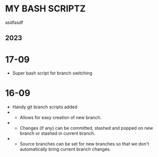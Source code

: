 # MY BASH SCRIPTZ
asdfasdf
## 2023
# 17-09
-   Super bash script for branch switching
# 16-09
-   Handy git branch scripts added
-   -   Allows for easy creation of new branch.
-   -   Changes (if any) can be committed, stashed and popped on new branch
        or stashed in current branch.
-   -   Source branches can be set for new branches so that we don't
        automatically bring current branch changes.
